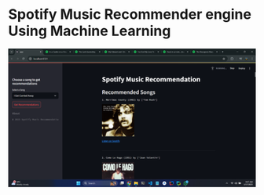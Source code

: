 
<h1>Spotify Music Recommender engine Using Machine Learning</h1>

<img src="Screenshot 2025-01-17 094742.png" />
